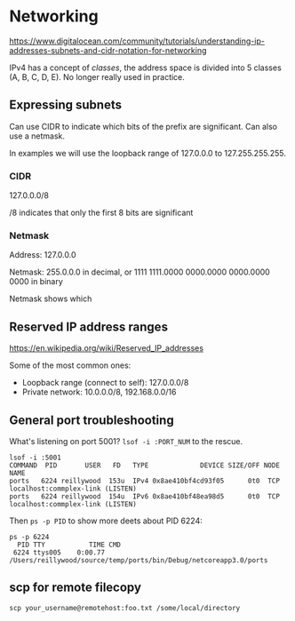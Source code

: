 # Networking

https://www.digitalocean.com/community/tutorials/understanding-ip-addresses-subnets-and-cidr-notation-for-networking

IPv4 has a concept of _classes_, the address space is divided into 5 classes (A, B, C, D, E). No longer really used in practice.

## Expressing subnets

Can use CIDR to indicate which bits of the prefix are significant. Can also use a netmask.

In examples we will use the loopback range of 127.0.0.0 to 127.255.255.255.

### CIDR

127.0.0.0/8

/8 indicates that only the first 8 bits are significant

### Netmask

Address: 127.0.0.0

Netmask: 255.0.0.0 in decimal, or 1111 1111.0000 0000.0000 0000.0000 0000 in binary

Netmask shows which 

## Reserved IP address ranges

https://en.wikipedia.org/wiki/Reserved_IP_addresses

Some of the most common ones:

* Loopback range (connect to self): 127.0.0.0/8
* Private network: 10.0.0.0/8, 192.168.0.0/16

## General port troubleshooting

What's listening on port 5001? `lsof -i :PORT_NUM` to the rescue.

```
lsof -i :5001
COMMAND  PID       USER   FD   TYPE             DEVICE SIZE/OFF NODE NAME
ports   6224 reillywood  153u  IPv4 0x8ae410bf4cd93f05      0t0  TCP localhost:commplex-link (LISTEN)
ports   6224 reillywood  154u  IPv6 0x8ae410bf48ea98d5      0t0  TCP localhost:commplex-link (LISTEN)
```

Then `ps -p PID` to show more deets about PID 6224:

```
ps -p 6224
  PID TTY           TIME CMD
 6224 ttys005    0:00.77 /Users/reillywood/source/temp/ports/bin/Debug/netcoreapp3.0/ports
```

## scp for remote filecopy

`scp your_username@remotehost:foo.txt /some/local/directory`